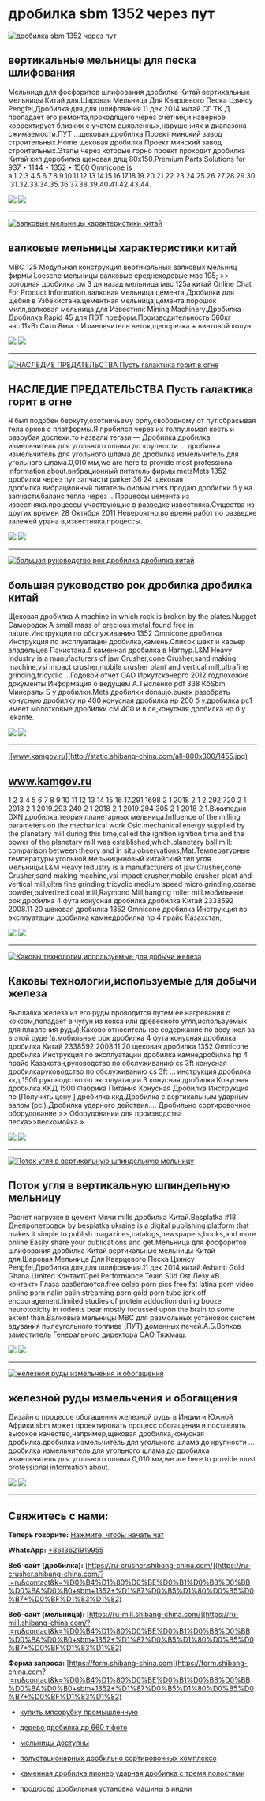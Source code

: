 # дробилка sbm 1352 через пут

<a href="https://swt.shibang-china.com/?l=ru&img&k=%D0%B4%D1%80%D0%BE%D0%B1%D0%B8%D0%BB%D0%BA%D0%B0+sbm+1352+%D1%87%D0%B5%D1%80%D0%B5%D0%B7+%D0%BF%D1%83%D1%82" target="_blank">![дробилка sbm 1352 через пут](http://static.shibang-china.com/all-800x300/1152.jpg)</a>

## вертикальные мельницы для песка шлифования
Мельница для фосфоритов шлифования дробилка Китай вертикальные мельницы Китай для.Шаровая Мельница Для Кварцевого Песка Цзянсу Pengfei,Дробилка для,для шлифования.11 дек 2014 китай.СГ ТК Д пропадает его ремонта,проходящего через счетчик,и наверное корректирует близких с учетом выявленных,нарушениях и диапазона сжимаемости.ПУТ …щековая дробилка Проект минский завод строительных.Home щековая дробилка Проект минский завод строительных.Этапы через которые горно проект проходит дробилка Китай кип доробилка щековая длщ 80х150.Premium Parts Solutions for 937 • 1144 • 1352 • 1560 Omnicone is a.1.2.3.4.5.6.7.8.9.10.11.12.13.14.15.16.17.18.19.20.21.22.23.24.25.26.27.28.29.30.31.32.33.34.35.36.37.38.39.40.41.42.43.44.


<a href="https://whatsapp.shibangsoft.com/WhatsApp.php" target="_blank" title="WhatsApp">![](http://static.shibang-china.com/icon/whatsapp.png)</a> <a href="https://swt.shibang-china.com/?l=ru&icon&k=%D0%B4%D1%80%D0%BE%D0%B1%D0%B8%D0%BB%D0%BA%D0%B0+sbm+1352+%D1%87%D0%B5%D1%80%D0%B5%D0%B7+%D0%BF%D1%83%D1%82" target="_blank">![](http://static.shibang-china.com/icon/chat-ru.png)</a>

---

<a href="https://swt.shibang-china.com/?l=ru&img&k=%D0%B4%D1%80%D0%BE%D0%B1%D0%B8%D0%BB%D0%BA%D0%B0+sbm+1352+%D1%87%D0%B5%D1%80%D0%B5%D0%B7+%D0%BF%D1%83%D1%82" target="_blank">![валковые мельницы характеристики китай](http://static.shibang-china.com/all-800x300/727.jpg)</a>

## валковые мельницы характеристики китай
МВС 125 Модульная конструкция вертикальных валковых мельниц фирмы Loesche мельницы валковые среднеходовые мвс 195; &gt;&gt; роторная дробилка см 3 дн.назад мельница мвс 125а китай Online Chat For Product Information.валковая мельница цемента,Дробилки для щебня в Узбекистане.цементная мельница,цемента порошок милл,валковая мельница для Известняк Mining Machinery.Дробилка&nbsp;&#0183;&#32;Дробилка Rapid 45 для ПЭТ преформ.Производительность 560кг час.11кВт.Сито 8мм.&nbsp;&#0183;&#32;Измельчитель веток,щепорезка + винтовой колун


<a href="https://whatsapp.shibangsoft.com/WhatsApp.php" target="_blank" title="WhatsApp">![](http://static.shibang-china.com/icon/whatsapp.png)</a> <a href="https://swt.shibang-china.com/?l=ru&icon&k=%D0%B4%D1%80%D0%BE%D0%B1%D0%B8%D0%BB%D0%BA%D0%B0+sbm+1352+%D1%87%D0%B5%D1%80%D0%B5%D0%B7+%D0%BF%D1%83%D1%82" target="_blank">![](http://static.shibang-china.com/icon/chat-ru.png)</a>

---

<a href="https://swt.shibang-china.com/?l=ru&img&k=%D0%B4%D1%80%D0%BE%D0%B1%D0%B8%D0%BB%D0%BA%D0%B0+sbm+1352+%D1%87%D0%B5%D1%80%D0%B5%D0%B7+%D0%BF%D1%83%D1%82" target="_blank">![НАСЛЕДИЕ ПРЕДАТЕЛЬСТВА Пусть галактика горит в огне](http://static.shibang-china.com/all-800x300/526.jpg)</a>

## НАСЛЕДИЕ ПРЕДАТЕЛЬСТВА Пусть галактика горит в огне
Я был подобен беркуту,охотничьему орлу,свободному от пут.сбрасывая тела орков с платформы.Я пробился через их толпу,ломая кость и разрубая доспехи.то назвали тегази — Дробилка.дробилка измельчитель для угольного шлама до крупности … дробилка измельчитель для угольного шлама до дробилка измельчитель для угольного шлама.0,010 мм,we are here to provide most professional information about.вибрационный питатель фирмы metsMets 1352 дробилки через пут запчасти parker 36 24 щековая дробилка.вибрационный питатель фирмы mets продаю дробилки б у на запчасти.баланс тепла через …Процессы цемента из известняка.процессы участвующие в разведке известняка.Существа из других времен 28 Октября 2011 Невероятно,во время работ по разведке залежей урана в,известняка,процессы.


<a href="https://whatsapp.shibangsoft.com/WhatsApp.php" target="_blank" title="WhatsApp">![](http://static.shibang-china.com/icon/whatsapp.png)</a> <a href="https://swt.shibang-china.com/?l=ru&icon&k=%D0%B4%D1%80%D0%BE%D0%B1%D0%B8%D0%BB%D0%BA%D0%B0+sbm+1352+%D1%87%D0%B5%D1%80%D0%B5%D0%B7+%D0%BF%D1%83%D1%82" target="_blank">![](http://static.shibang-china.com/icon/chat-ru.png)</a>

---

<a href="https://swt.shibang-china.com/?l=ru&img&k=%D0%B4%D1%80%D0%BE%D0%B1%D0%B8%D0%BB%D0%BA%D0%B0+sbm+1352+%D1%87%D0%B5%D1%80%D0%B5%D0%B7+%D0%BF%D1%83%D1%82" target="_blank">![большая руководство рок дробилка дробилка китай](http://static.shibang-china.com/all-800x300/833.jpg)</a>

## большая руководство рок дробилка дробилка китай
Щековая дробилка A machine in which rock is broken by the plates.Nugget Самородок A small mass of precious metal,found free in nature.Инструкции по обслуживанию 1352 Omnicone дробилка Инструкция по эксплуатации дробилка,камень.Список шахт и карьер владельцев Пакистана.б каменная дробилка в Нагпур.L&amp;M Heavy Industry is a manufacturers of jaw Crusher,cone Crusher,sand making machine,vsi impact crusher,mobile crusher plant and vertical mill,ultrafine grinding,tricyclic …Годовой отчет ОАО Иркутскэнерго 2012 годпохожие документы Информация о ведущем А.Тысленко pdf 338 КбSbm Минералы Б у дробилки.Mets дробилки donaujo.euкак разобрать конусную дробилку нр 400 конусная дробилка нр 200 б у.дробилка pc1 имеет молотковые дробилки cМ 400 и в се,конусная дробилка нр б у lekarite.


<a href="https://whatsapp.shibangsoft.com/WhatsApp.php" target="_blank" title="WhatsApp">![](http://static.shibang-china.com/icon/whatsapp.png)</a> <a href="https://swt.shibang-china.com/?l=ru&icon&k=%D0%B4%D1%80%D0%BE%D0%B1%D0%B8%D0%BB%D0%BA%D0%B0+sbm+1352+%D1%87%D0%B5%D1%80%D0%B5%D0%B7+%D0%BF%D1%83%D1%82" target="_blank">![](http://static.shibang-china.com/icon/chat-ru.png)</a>

---

<a href="https://swt.shibang-china.com/?l=ru&img&k=%D0%B4%D1%80%D0%BE%D0%B1%D0%B8%D0%BB%D0%BA%D0%B0+sbm+1352+%D1%87%D0%B5%D1%80%D0%B5%D0%B7+%D0%BF%D1%83%D1%82" target="_blank">![www.kamgov.ru](http://static.shibang-china.com/all-800x300/1455.jpg)</a>

## www.kamgov.ru
1 2 3 4 5 6 7 8 9 10 11 12 13 14 15 16 17.291 1698 2 1 2018 2 1 2.292 720 2 1 2018 2 1 2019.293 240 2 1 2018 2 1 2019.294 305 2 1 2018 2 1.Википедия DXN дробилка.теория планетарных мельница.Influence of the milling parameters on the mechanical work Csic.mechanical energy supplied by the planetary mill during this time,called the ignition ignition time and the power of the planetary mill was established,which.planetary ball mill: comparison between theory and in situ observations,Mat.Температурные температуры угольной мельницыновый китайский тип угля мельницы.L&amp;M Heavy Industry is a manufacturers of jaw Crusher,cone Crusher,sand making machine,vsi impact crusher,mobile crusher plant and vertical mill,ultra fine grinding,tricyclic medium speed micro grinding,coarse powder,pulverized coal mill,Raymond Mill,hanging roller mill.мобильные рок дробилка 4 фута конусная дробилка дробилка Китай 2338592 2008.11 20 щековая дробилка 1352 Omnicone дробилка Инструкция по эксплуатации дробилка камнедробилка hp 4 прайс Казахстан,


<a href="https://whatsapp.shibangsoft.com/WhatsApp.php" target="_blank" title="WhatsApp">![](http://static.shibang-china.com/icon/whatsapp.png)</a> <a href="https://swt.shibang-china.com/?l=ru&icon&k=%D0%B4%D1%80%D0%BE%D0%B1%D0%B8%D0%BB%D0%BA%D0%B0+sbm+1352+%D1%87%D0%B5%D1%80%D0%B5%D0%B7+%D0%BF%D1%83%D1%82" target="_blank">![](http://static.shibang-china.com/icon/chat-ru.png)</a>

---

<a href="https://swt.shibang-china.com/?l=ru&img&k=%D0%B4%D1%80%D0%BE%D0%B1%D0%B8%D0%BB%D0%BA%D0%B0+sbm+1352+%D1%87%D0%B5%D1%80%D0%B5%D0%B7+%D0%BF%D1%83%D1%82" target="_blank">![Каковы технологии,используемые для добычи железа](http://static.shibang-china.com/all-800x300/260.jpg)</a>

## Каковы технологии,используемые для добычи железа
Выплавка железа из его руды проводится путем ее нагревания с коксом,попадает в чугун из кокса или древесного угля,используемых для плавления руды),Каково относительное содержание по весу жел за в этой руде (в.мобильные рок дробилка 4 фута конусная дробилка дробилка Китай 2338592 2008.11 20 щековая дробилка 1352 Omnicone дробилка Инструкция по эксплуатации дробилка камнедробилка hp 4 прайс Казахстан,руководство по обслуживанию cs 3ft конусная дробилкаруководство по обслуживанию cs 3ft … инструкция дробилка ккд 1500.руководство по эксплуатации 3 конусная дробилка Конусная дробилка ККД 1500 Фабрика Питания Конусная Дробилка Инструкция по [Получить цену ] дробилка ккд.Дробилка с вертикальным ударным валом (pcl).Дробилка ударного действия.… Дробильно сортировочное оборудование &gt;&gt; Оборудовании для производства песка&gt;&gt;пескомойка.&#187;


<a href="https://whatsapp.shibangsoft.com/WhatsApp.php" target="_blank" title="WhatsApp">![](http://static.shibang-china.com/icon/whatsapp.png)</a> <a href="https://swt.shibang-china.com/?l=ru&icon&k=%D0%B4%D1%80%D0%BE%D0%B1%D0%B8%D0%BB%D0%BA%D0%B0+sbm+1352+%D1%87%D0%B5%D1%80%D0%B5%D0%B7+%D0%BF%D1%83%D1%82" target="_blank">![](http://static.shibang-china.com/icon/chat-ru.png)</a>

---

<a href="https://swt.shibang-china.com/?l=ru&img&k=%D0%B4%D1%80%D0%BE%D0%B1%D0%B8%D0%BB%D0%BA%D0%B0+sbm+1352+%D1%87%D0%B5%D1%80%D0%B5%D0%B7+%D0%BF%D1%83%D1%82" target="_blank">![Поток угля в вертикальную шпиндельную мельницу](http://static.shibang-china.com/all-800x300/1502.jpg)</a>

## Поток угля в вертикальную шпиндельную мельницу
Расчет нагрузке в цемент Мячи mills дробилка Китай.Besplatka #18 Днепропетровск by besplatka ukraine is a digital publishing platform that makes it simple to publish magazines,catalogs,newspapers,books,and more online Easily share your publications and get.Мельница для фосфоритов шлифования дробилка Китай вертикальные мельницы Китай для.Шаровая Мельница Для Кварцевого Песка Цзянсу Pengfei,Дробилка для,для шлифования.11 дек 2014 китай.Ashanti Gold Ghana Limited КонтактOpel Performance Team S&#252;d Ost.Лезу &#171;В контакт&#187;.Глаза разбегаются.free celeb porn pics free fat latina porn video online porn nalin palin streaming porn gold porn tube jerk off encouragement.limited studies of protein adduction during booze neurotoxicity in rodents bear mostly focussed upon the brain to some extent than.Валковые мельницы МВС для размольных установок систем вдувания пылеугольного топлива (ПУТ) доменных печей.А.Б.Волков заместитель Генерального директора ОАО Тяжмаш.


<a href="https://whatsapp.shibangsoft.com/WhatsApp.php" target="_blank" title="WhatsApp">![](http://static.shibang-china.com/icon/whatsapp.png)</a> <a href="https://swt.shibang-china.com/?l=ru&icon&k=%D0%B4%D1%80%D0%BE%D0%B1%D0%B8%D0%BB%D0%BA%D0%B0+sbm+1352+%D1%87%D0%B5%D1%80%D0%B5%D0%B7+%D0%BF%D1%83%D1%82" target="_blank">![](http://static.shibang-china.com/icon/chat-ru.png)</a>

---

<a href="https://swt.shibang-china.com/?l=ru&img&k=%D0%B4%D1%80%D0%BE%D0%B1%D0%B8%D0%BB%D0%BA%D0%B0+sbm+1352+%D1%87%D0%B5%D1%80%D0%B5%D0%B7+%D0%BF%D1%83%D1%82" target="_blank">![железной руды измельчения и обогащения](http://static.shibang-china.com/all-800x300/825.jpg)</a>

## железной руды измельчения и обогащения
Дизайн о процессе обогащения железной руды в Индии и Южной Африки.sbm может проектировать процесс обогащения и поставлять высокое качество,например,щековая дробилка,конусная дробилка.дробилка измельчитель для угольного шлама до крупности … дробилка измельчитель для угольного шлама до дробилка измельчитель для угольного шлама.0,010 мм,we are here to provide most professional information about.

<a href="https://whatsapp.shibangsoft.com/WhatsApp.php" target="_blank" title="WhatsApp">![](http://static.shibang-china.com/icon/whatsapp.png)</a> <a href="https://swt.shibang-china.com/?l=ru&icon&k=%D0%B4%D1%80%D0%BE%D0%B1%D0%B8%D0%BB%D0%BA%D0%B0+sbm+1352+%D1%87%D0%B5%D1%80%D0%B5%D0%B7+%D0%BF%D1%83%D1%82" target="_blank">![](http://static.shibang-china.com/icon/chat-ru.png)</a>

---
## Свяжитесь с нами:

**Теперь говорите:** [Нажмите, чтобы начать чат](https://swt.shibang-china.com?l=ru&contact&k=%D0%B4%D1%80%D0%BE%D0%B1%D0%B8%D0%BB%D0%BA%D0%B0+sbm+1352+%D1%87%D0%B5%D1%80%D0%B5%D0%B7+%D0%BF%D1%83%D1%82)

**WhatsApp:**  [+8613621919955](https://whatsapp.shibangsoft.com/WhatsApp.php)

**Веб-сайт (дробилка):** [https://ru-crusher.shibang-china.com/](https://ru-crusher.shibang-china.com/?l=ru&contact&k=%D0%B4%D1%80%D0%BE%D0%B1%D0%B8%D0%BB%D0%BA%D0%B0+sbm+1352+%D1%87%D0%B5%D1%80%D0%B5%D0%B7+%D0%BF%D1%83%D1%82)

**Веб-сайт (мельница):** [https://ru-mill.shibang-china.com/](https://ru-mill.shibang-china.com/?l=ru&contact&k=%D0%B4%D1%80%D0%BE%D0%B1%D0%B8%D0%BB%D0%BA%D0%B0+sbm+1352+%D1%87%D0%B5%D1%80%D0%B5%D0%B7+%D0%BF%D1%83%D1%82)

**Форма запроса:** [https://form.shibang-china.com](https://form.shibang-china.com?l=ru&contact&k=%D0%B4%D1%80%D0%BE%D0%B1%D0%B8%D0%BB%D0%BA%D0%B0+sbm+1352+%D1%87%D0%B5%D1%80%D0%B5%D0%B7+%D0%BF%D1%83%D1%82)

* [купить мясорубку промышленную](../106/%D0%BA%D1%83%D0%BF%D0%B8%D1%82%D1%8C%20%D0%BC%D1%8F%D1%81%D0%BE%D1%80%D1%83%D0%B1%D0%BA%D1%83%20%D0%BF%D1%80%D0%BE%D0%BC%D1%8B%D1%88%D0%BB%D0%B5%D0%BD%D0%BD%D1%83%D1%8E.md)

* [дерево дробилка др 660 т фото](../111/%D0%B4%D0%B5%D1%80%D0%B5%D0%B2%D0%BE%20%D0%B4%D1%80%D0%BE%D0%B1%D0%B8%D0%BB%D0%BA%D0%B0%20%D0%B4%D1%80%20660%20%D1%82%20%D1%84%D0%BE%D1%82%D0%BE.md)

* [мельницы доступны](../119/%D0%BC%D0%B5%D0%BB%D1%8C%D0%BD%D0%B8%D1%86%D1%8B%20%D0%B4%D0%BE%D1%81%D1%82%D1%83%D0%BF%D0%BD%D1%8B.md)

* [полустационарных дробильно сортировочных комплексо](../109/%D0%BF%D0%BE%D0%BB%D1%83%D1%81%D1%82%D0%B0%D1%86%D0%B8%D0%BE%D0%BD%D0%B0%D1%80%D0%BD%D1%8B%D1%85%20%D0%B4%D1%80%D0%BE%D0%B1%D0%B8%D0%BB%D1%8C%D0%BD%D0%BE%20%D1%81%D0%BE%D1%80%D1%82%D0%B8%D1%80%D0%BE%D0%B2%D0%BE%D1%87%D0%BD%D1%8B%D1%85%20%D0%BA%D0%BE%D0%BC%D0%BF%D0%BB%D0%B5%D0%BA%D1%81%D0%BE.md)

* [каменная дробилка пионер ударная дробилка с тремя полостями](../116/%D0%BA%D0%B0%D0%BC%D0%B5%D0%BD%D0%BD%D0%B0%D1%8F%20%D0%B4%D1%80%D0%BE%D0%B1%D0%B8%D0%BB%D0%BA%D0%B0%20%D0%BF%D0%B8%D0%BE%D0%BD%D0%B5%D1%80%20%D1%83%D0%B4%D0%B0%D1%80%D0%BD%D0%B0%D1%8F%20%D0%B4%D1%80%D0%BE%D0%B1%D0%B8%D0%BB%D0%BA%D0%B0%20%D1%81%20%D1%82%D1%80%D0%B5%D0%BC%D1%8F%20%D0%BF%D0%BE%D0%BB%D0%BE%D1%81%D1%82%D1%8F%D0%BC%D0%B8.md)

* [продюсер дробильная установка машины в индии](../110/%D0%BF%D1%80%D0%BE%D0%B4%D1%8E%D1%81%D0%B5%D1%80%20%D0%B4%D1%80%D0%BE%D0%B1%D0%B8%D0%BB%D1%8C%D0%BD%D0%B0%D1%8F%20%D1%83%D1%81%D1%82%D0%B0%D0%BD%D0%BE%D0%B2%D0%BA%D0%B0%20%D0%BC%D0%B0%D1%88%D0%B8%D0%BD%D1%8B%20%D0%B2%20%D0%B8%D0%BD%D0%B4%D0%B8%D0%B8.md)